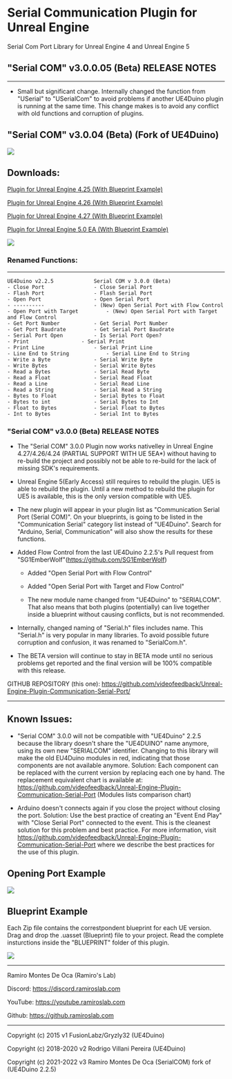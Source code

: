 # Serial Communication Plugin for Unreal Engine
Serial Com Port Library for Unreal Engine 4 and Unreal Engine 5

## "Serial COM" v3.0.0.05 (Beta) RELEASE NOTES
--------------------------------------------------------------

- Small but significant change. Internally changed the function from "USerial" to "USerialCom" to avoid problems if another UE4Duino plugin is running at the same time. This change makes is to avoid any conflict with old functions and corruption of plugins.

## "Serial COM" v3.0.04 (Beta) (Fork of UE4Duino)


[![](https://github.com/videofeedback/Unreal-Engine-Plugin-Communication-Serial-Port/blob/main/SerialCOM/images/serial_com_fork_01.png)](https://github.com/videofeedback/Unreal-Engine-Plugin-Communication-Serial-Port/blob/main/SerialCOM/images/serial_com_fork_01.png)


## Downloads:

[Plugin for Unreal Engine 4.25 (With Blueprint Example)](https://github.com/videofeedback/Unreal-Engine-Plugin-Communication-Serial-Port/releases/download/SerialCOM_v3.0.0.05/SERIALCOM_UE425.zip)

[Plugin for Unreal Engine 4.26 (With Blueprint Example)](https://github.com/videofeedback/Unreal-Engine-Plugin-Communication-Serial-Port/releases/download/SerialCOM_v3.0.0.05/SERIALCOM_UE426.zip)

[Plugin for Unreal Engine 4.27 (With Blueprint Example)](https://github.com/videofeedback/Unreal-Engine-Plugin-Communication-Serial-Port/releases/download/SerialCOM_v3.0.0.05/SERIALCOM_UE427.zip)

[Plugin for Unreal Engine 5.0 EA (With Blueprint Example) ](https://github.com/videofeedback/Unreal-Engine-Plugin-Communication-Serial-Port/releases/download/SerialCOM_v3.0.0.05/SERIALCOM_UE5EA.zip)


[![](https://github.com/videofeedback/Unreal-Engine-Plugin-Communication-Serial-Port/blob/main/SerialCOM/images/serialcom_list_of_functions.png)](https://github.com/videofeedback/Unreal-Engine-Plugin-Communication-Serial-Port/blob/main/SerialCOM/images/serialcom_list_of_functions.png)



### Renamed Functions:
-----------------------------------------------------------------------------------
	UE4Duino v2.2.5				Serial COM v 3.0.0 (Beta)
	- Close Port 				- Close Serial Port
	- Flash Port 				- Flash Serial Port
	- Open Port 				- Open Serial Port
	- ----------				- (New) Open Serial Port with Flow Control
	- Open Port with Target			- (New) Open Serial Port with Target and Flow Control
	- Get Port Number			- Get Serial Port Number
	- Get Port Baudrate			- Get Serial Port Baudrate
	- Serial Port Open			- Is Serial Port Open?
	- Print 				- Serial Print
	- Print Line				- Serial Print Line
	- Line End to String			- Serial Line End to String
	- Write a Byte				- Serial Write Byte
	- Write Bytes				- Serial Write Bytes
	- Read a Bytes				- Serial Read Byte
	- Read a Float				- Serial Read Float
	- Read a Line				- Serial Read Line
	- Read a String				- Serial Read a String
	- Bytes to Float			- Serial Bytes to Float
	- Bytes to int 				- Serial Bytes to Int
	- Float to Bytes			- Serial Float to Bytes
	- Int to Bytes				- Serial Int to Bytes
  
  
  
### "Serial COM" v3.0.0 (Beta) RELEASE NOTES

- The "Serial COM" 3.0.0 Plugin now works nativelley in Unreal Engine 4.27/4.26/4.24 (PARTIAL SUPPORT WITH UE 5EA*) without having to re-build the project and possibly not be able to re-build for the lack of missing SDK's requirements. 
* Unreal Engine 5(Early Access) still requires to rebuild the plugin. UE5 is able to rebuild the plugin. Until a new method to rebuild the plugin for UE5 is available, this is the only version compatible with UE5.

- The new plugin will appear in your plugin list as "Communication Serial Port (Serial COM)". On your blueprints, is going to be listed in the "Communication Serial" category list instead of "UE4Duino". Search for "Arduino, Serial, Communication" will also show the results for these functions. 

- Added Flow Control from the last UE4Duino 2.2.5's Pull request from "SG1EmberWolf"(https://github.com/SG1EmberWolf) 
	- Added "Open Serial Port with Flow Control"
	- Added "Open Serial Port with Target and Flow Control"
  
  - The new module name changed from "UE4Duino" to "SERIALCOM". That also means that both plugins (potentially) can live together inside a blueprint without causing conflicts, but is not recommended.

- Internally, changed naming of "Serial.h" files includes name. This "Serial.h" is very popular in many libraries. To avoid possible future corruption and confusion, it was renamed to "SerialCom.h".

- The BETA version will continue to stay in BETA mode until no serious problems get reported and the final version will be 100% compatible with this release.

GITHUB REPOSITORY (this one): https://github.com/videofeedback/Unreal-Engine-Plugin-Communication-Serial-Port/

-----------------------------------------------------------------------------------------------------

Known Issues:
----------------------------

- "Serial COM" 3.0.0 will not be compatible with "UE4Duino" 2.2.5 because the library doesn't share the "UE4DUINO" name anymore, using its own new "SERIALCOM" identifier. Changing to this library will make the old EU4Duino modules in red, indicating that those components are not available anymore.
Solution: Each component can be replaced with the current version by replacing each one by hand. The replacement equivalent chart is available at:
https://github.com/videofeedback/Unreal-Engine-Plugin-Communication-Serial-Port  (Modules lists comparison chart)

- Arduino doesn't connects again if you close the project without closing the port.
Solution:  Use the best practice of creating an "Event End Play" with "Close Serial Port" connected to the event. This is the cleanest solution for this problem and best practice. 
For more information, visit https://github.com/videofeedback/Unreal-Engine-Plugin-Communication-Serial-Port where we describe the best practices for the use of this plugin.



## Opening Port Example

[![](https://github.com/videofeedback/Unreal-Engine-Plugin-Communication-Serial-Port/blob/main/SerialCOM/images/serialcom_opening_port_example.png)](https://github.com/videofeedback/Unreal-Engine-Plugin-Communication-Serial-Port/blob/main/SerialCOM/images/serialcom_opening_port_example.png)



## Blueprint Example

Each Zip file contains the correstpondent blueprint for each UE version. Drag and drop the .uasset (Blueprint) file to your project. Read the complete insturctions inside the "BLUEPRINT" folder of this plugin.

[![](https://github.com/videofeedback/Unreal-Engine-Plugin-Communication-Serial-Port/blob/main/SerialCOM/images/serialcom_blueprint_example.png)](https://github.com/videofeedback/Unreal-Engine-Plugin-Communication-Serial-Port/blob/main/SerialCOM/images/serialcom_blueprint_example.png)


-----------------------------------------------------------------------------------------------------
Ramiro Montes De Oca (Ramiro's Lab)

Discord: https://discord.ramiroslab.com

YouTube: https://youtube.ramiroslab.com

Github: https://github.ramiroslab.com

----------------------------------------------------------------------------------------------------
Copyright (c) 2015 v1 FusionLabz/Gryzly32 (UE4Duino)

Copyright (c) 2018-2020 v2 Rodrigo Villani Pereira (UE4Duino)

Copyright (c) 2021-2022 v3 Ramiro Montes De Oca (SerialCOM) fork of (UE4Duino 2.2.5)


  
